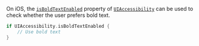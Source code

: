 On iOS, the [`isBoldTextEnabled`](https://developer.apple.com/documentation/uikit/uiaccessibility/1615156-isboldtextenabled) property of [`UIAccessibility`](https://developer.apple.com/documentation/objectivec/nsobject/uiaccessibility) can be used to check whether the user prefers bold text.

```swift
if UIAccessibility.isBoldTextEnabled {
    // Use bold text
}
```
